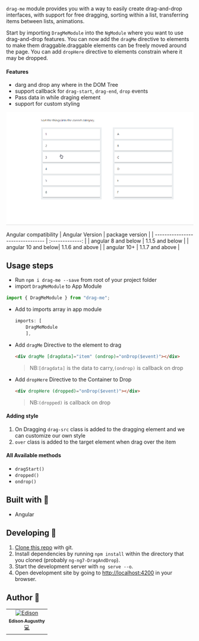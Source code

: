 `drag-me` module provides you with a way to easily create drag-and-drop interfaces, with support for free dragging, sorting within a list, transferring items between lists, animations.

Start by importing `DragMeModule` into the `NgModule` where you want to use drag-and-drop features. You can now add the `dragMe` directive to elements to make them draggable.draggable elements can be freely moved around the page. You can add `dropHere` directive to elements constrain where it may be dropped.

#### Features

- darg and drop any where in the DOM Tree
- support callback for `drag-start`, `drag-end`, `drop` events
- Pass data in while draging element
- support for custom styling

![grab-landing-page](https://github.com/edisonaugusthy/ng7-DragAndDrop/blob/master/tes.gif)

Angular compatibility
| Angular Version | package version |
| -------------------------------- | :-------------: |
| angular 8 and below | 1.1.5 and below |
| angular 10 and below| 1.1.6 and above |
| angular 10+ | 1.1.7 and above |

## Usage steps

- Run `npm i drag-me --save` from root of your project folder
- import `DragMeModule` to App Module

```js
import { DragMeModule } from "drag-me";
```

- Add to imports array in app module

  ```js
  imports: [
      DragMeModule
      ],
  ```

- Add `dragMe` Directive to the element to drag

  ```html
  <div dragMe [dragdata]="item" (ondrop)="onDrop($event)"></div>
  ```

  > NB:`[dragdata]` is the data to carry,`(ondrop)` is callback on drop

- Add `dropHere` Directive to the Container to Drop

  ```html
  <div dropHere (dropped)="onDrop($event)"></div>
  ```

  > NB:`(dropped)` is callback on drop

#### Adding style

1. On Dragging `drag-src` class is added to the dragging element and we can customize our own style
2. `over` class is added to the target element when drag over the item

#### All Available methods

- `dragStart()`
- `dropped()`
- `ondrop()`

## Built with 🔧

- Angular

## Developing 👷

1. [Clone this repo](https://github.com/edisonaugusthy/ng7-DragAndDrop.git) with git.
1. Install dependencies by running `npm install` within the directory that you cloned (probably `ng-ng7-DragAndDrop`).
1. Start the development server with `ng serve --o`.
1. Open development site by going to [http://localhost:4200](http://localhost:4200) in your browser.

## Author 🔮

<table>
  <tr>
    <td align="center"><a href="https://github.com/edisonaugusthy"><img src="https://github.com/edisonaugusthy.png?size=100" width="100px;" alt="Edison"/><br /><sub><b>Edison Augusthy</b></sub></a><br /><a href="https://github.com/edisonaugusthy/ng7-DragAndDrop/commits?author=edisonaugusthy" title="Edison">💻</a></td>
  </tr>
</table>
